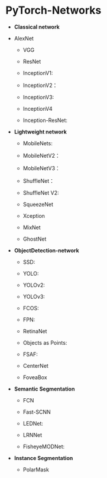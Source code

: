 # PyTorch-Networks
* **Classical network**

* AlexNet

  * VGG

  * ResNet  

  * InceptionV1:

  * InceptionV2：
    
  * InceptionV3:

  * InceptionV4

  * Inception-ResNet:

* **Lightweight network**

  * MobileNets:

  * MobileNetV2：

  * MobileNetV3：

  * ShuffleNet：

  * ShuffleNet V2:

  * SqueezeNet

  * Xception

  * MixNet

  * GhostNet

* **ObjectDetection-network**

  * SSD:

  * YOLO:

  * YOLOv2:

  * YOLOv3:

  * FCOS:

  * FPN:

  * RetinaNet

  * Objects as Points:

  * FSAF:

  * CenterNet

  * FoveaBox

* **Semantic Segmentation**

  * FCN

  * Fast-SCNN

  * LEDNet:

  * LRNNet

  * FisheyeMODNet:

* **Instance Segmentation**

  * PolarMask
